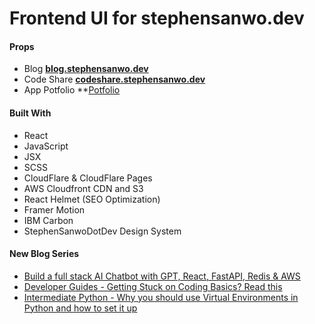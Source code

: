 # Frontend UI for stephensanwo.dev

#### Props

- Blog **[blog.stephensanwo.dev](https://blog.stephensanwo.dev)**
- Code Share **[codeshare.stephensanwo.dev](https://codeshare.stephensanwo.dev)**
- App Potfolio \*\*[Potfolio](https://www.stephensanwo.dev/app)

#### Built With

- React
- JavaScript
- JSX
- SCSS
- CloudFlare & CloudFlare Pages
- AWS Cloudfront CDN and S3
- React Helmet (SEO Optimization)
- Framer Motion
- IBM Carbon
- StephenSanwoDotDev Design System

#### New Blog Series

- [Build a full stack AI Chatbot with GPT, React, FastAPI, Redis & AWS](https://www.stephensanwo.dev/blog/build-a-full-stack-ai-chatbot-part-i-introduction)
- [Developer Guides - Getting Stuck on Coding Basics? Read this](https://www.stephensanwo.dev/blog/getting-stuck-on-coding-basics-read-this)
- [Intermediate Python - Why you should use Virtual Environments in Python and how to set it up](https://www.stephensanwo.dev/blog/intermediate-python-why-you-should-use-virtual-environments-in-python-and-how-to-set-it-up)
